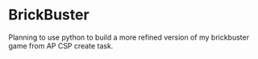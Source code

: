 # BrickBuster

Planning to use python to build a more refined version of my brickbuster game from AP CSP create task.
